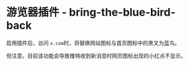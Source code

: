# 游览器插件 - bring-the-blue-bird-back

启用插件后，访问 `x.com`时，将替换网站图标与首页图标中的黑叉为蓝鸟。

但注意，目前该功能会导致推特收到新消息时网页图标出现的小红点不显示。
